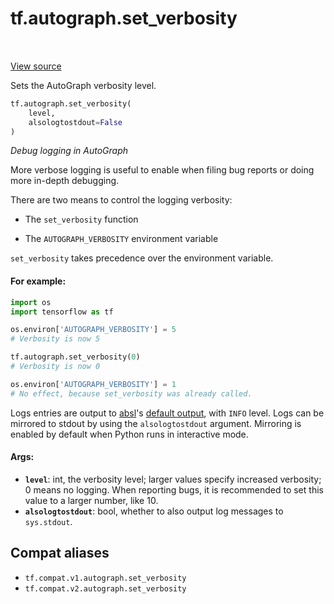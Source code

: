 <div itemscope itemtype="http://developers.google.com/ReferenceObject">
<meta itemprop="name" content="tf.autograph.set_verbosity" />
<meta itemprop="path" content="Stable" />
</div>

# tf.autograph.set_verbosity

<!-- Insert buttons and diff -->

<table class="tfo-notebook-buttons tfo-api" align="left">
</table>

<a target="_blank" href="/code/stable/tensorflow/python/autograph/utils/ag_logging.py">View source</a>



Sets the AutoGraph verbosity level.

``` python
tf.autograph.set_verbosity(
    level,
    alsologtostdout=False
)
```



<!-- Placeholder for "Used in" -->

_Debug logging in AutoGraph_

More verbose logging is useful to enable when filing bug reports or doing
more in-depth debugging.

There are two means to control the logging verbosity:

 * The `set_verbosity` function

 * The `AUTOGRAPH_VERBOSITY` environment variable

`set_verbosity` takes precedence over the environment variable.

#### For example:



```python
import os
import tensorflow as tf

os.environ['AUTOGRAPH_VERBOSITY'] = 5
# Verbosity is now 5

tf.autograph.set_verbosity(0)
# Verbosity is now 0

os.environ['AUTOGRAPH_VERBOSITY'] = 1
# No effect, because set_verbosity was already called.
```

Logs entries are output to [absl](https://abseil.io)'s 
[default output](https://abseil.io/docs/python/guides/logging),
with `INFO` level.
Logs can be mirrored to stdout by using the `alsologtostdout` argument.
Mirroring is enabled by default when Python runs in interactive mode.

#### Args:


* <b>`level`</b>: int, the verbosity level; larger values specify increased verbosity;
  0 means no logging. When reporting bugs, it is recommended to set this
  value to a larger number, like 10.
* <b>`alsologtostdout`</b>: bool, whether to also output log messages to `sys.stdout`.

## Compat aliases

* `tf.compat.v1.autograph.set_verbosity`
* `tf.compat.v2.autograph.set_verbosity`

